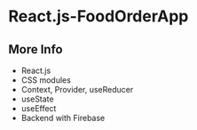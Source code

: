 # React.js-FoodOrderApp

## More Info
* React.js
* CSS modules
* Context, Provider, useReducer
* useState
* useEffect
* Backend with Firebase
